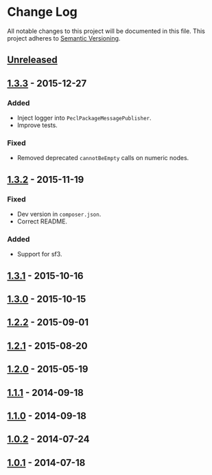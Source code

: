 # Change Log

All notable changes to this project will be documented in this file.
This project adheres to [Semantic Versioning](http://semver.org/).

## [Unreleased]

## [1.3.3] - 2015-12-27

### Added

- Inject logger into `PeclPackageMessagePublisher`.
- Improve tests.

### Fixed

- Removed deprecated `cannotBeEmpty` calls on numeric nodes.

## [1.3.2] - 2015-11-19

### Fixed

- Dev version in `composer.json`.
- Correct README.

### Added

- Support for sf3.

## [1.3.1] - 2015-10-16

## [1.3.0] - 2015-10-15

## [1.2.2] - 2015-09-01

## [1.2.1] - 2015-08-20

## [1.2.0] - 2015-05-19

## [1.1.1] - 2014-09-18

## [1.1.0] - 2014-09-18

## [1.0.2] - 2014-07-24

## [1.0.1] - 2014-07-18

[Unreleased]: https://github.com/swarrot/swarrot/compare/v1.3.2...HEAD
[1.3.3]: https://github.com/swarrot/swarrot/compare/v1.3.2...v1.3.3
[1.3.2]: https://github.com/swarrot/swarrot/compare/v1.3.1...v1.3.2
[1.3.1]: https://github.com/swarrot/swarrot/compare/v1.3.0...v1.3.1
[1.3.0]: https://github.com/swarrot/swarrot/compare/v1.2.2...v1.3.0
[1.2.2]: https://github.com/swarrot/swarrot/compare/v1.2.1...v1.2.2
[1.2.1]: https://github.com/swarrot/swarrot/compare/v1.2.0...v1.2.1
[1.2.0]: https://github.com/swarrot/swarrot/compare/v1.1.1...v1.2.0
[1.1.1]: https://github.com/swarrot/swarrot/compare/v1.1.0...v1.1.1
[1.1.0]: https://github.com/swarrot/swarrot/compare/v1.0.2...v1.1.0
[1.0.2]: https://github.com/swarrot/swarrot/compare/v1.0.1...v1.0.2
[1.0.1]: https://github.com/swarrot/swarrot/compare/v1.0.0...v1.0.1
